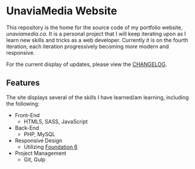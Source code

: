 # UnaviaMedia Website

This repository is the home for the source code of my portfolio website, _unaviamedia.ca_. It is a personal project that I will keep iterating upon as I learn new skills and tricks as a web developer. Currently it is on the fourth iteration; each iteration progressively becoming *more* modern and responsive.

For the current display of updates, please view the [CHANGELOG](CHANGELOG.md).

## Features
The site displays several of the skills I have learned/am learning, including the following:
- Front-End
	- HTML5, SASS, JavaScript
- Back-End
	- PHP, MySQL
- Responsive Design
	- Utilizing [Foundation 6](www.foundation.zurb.com)
- Project Management
	- Git, Gulp
